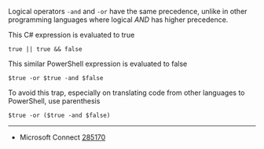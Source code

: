 
Logical operators `-and` and `-or` have the same precedence, unlike in other
programming languages where logical *AND* has higher precedence.

This C# expression is evaluated to true

    true || true && false

This similar PowerShell expression is evaluated to false

    $true -or $true -and $false

To avoid this trap, especially on translating code from other languages to PowerShell, use parenthesis

    $true -or ($true -and $false)

---

- Microsoft Connect [285170](https://connect.microsoft.com/PowerShell/Feedback/Details/285170)

